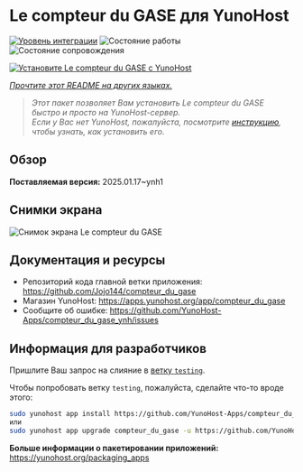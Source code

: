 <!--
Важно: этот README был автоматически сгенерирован <https://github.com/YunoHost/apps/tree/master/tools/readme_generator>
Он НЕ ДОЛЖЕН редактироваться вручную.
-->

# Le compteur du GASE для YunoHost

[![Уровень интеграции](https://apps.yunohost.org/badge/integration/compteur_du_gase)](https://ci-apps.yunohost.org/ci/apps/compteur_du_gase/)
![Состояние работы](https://apps.yunohost.org/badge/state/compteur_du_gase)
![Состояние сопровождения](https://apps.yunohost.org/badge/maintained/compteur_du_gase)

[![Установите Le compteur du GASE с YunoHost](https://install-app.yunohost.org/install-with-yunohost.svg)](https://install-app.yunohost.org/?app=compteur_du_gase)

*[Прочтите этот README на других языках.](./ALL_README.md)*

> *Этот пакет позволяет Вам установить Le compteur du GASE быстро и просто на YunoHost-сервер.*  
> *Если у Вас нет YunoHost, пожалуйста, посмотрите [инструкцию](https://yunohost.org/install), чтобы узнать, как установить его.*

## Обзор



**Поставляемая версия:** 2025.01.17~ynh1

## Снимки экрана

![Снимок экрана Le compteur du GASE](./doc/screenshots/Screenshot_2021-12-26_Le-compteur-du-GASE.png)

## Документация и ресурсы

- Репозиторий кода главной ветки приложения: <https://github.com/Jojo144/compteur_du_gase>
- Магазин YunoHost: <https://apps.yunohost.org/app/compteur_du_gase>
- Сообщите об ошибке: <https://github.com/YunoHost-Apps/compteur_du_gase_ynh/issues>

## Информация для разработчиков

Пришлите Ваш запрос на слияние в [ветку `testing`](https://github.com/YunoHost-Apps/compteur_du_gase_ynh/tree/testing).

Чтобы попробовать ветку `testing`, пожалуйста, сделайте что-то вроде этого:

```bash
sudo yunohost app install https://github.com/YunoHost-Apps/compteur_du_gase_ynh/tree/testing --debug
или
sudo yunohost app upgrade compteur_du_gase -u https://github.com/YunoHost-Apps/compteur_du_gase_ynh/tree/testing --debug
```

**Больше информации о пакетировании приложений:** <https://yunohost.org/packaging_apps>
